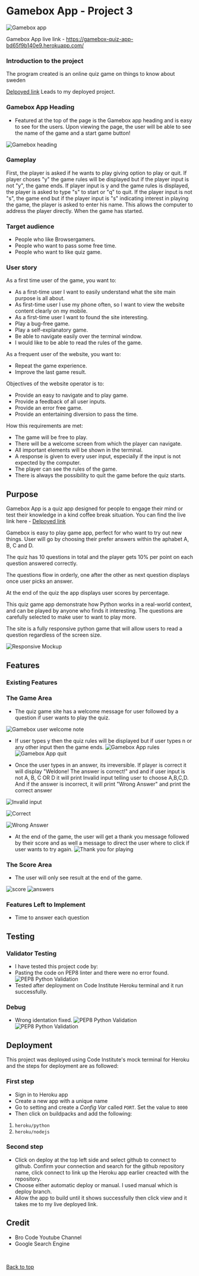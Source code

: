 # Gamebox App - Project 3
![Gamebox app]()

Gamebox App live link - https://gamebox-quiz-app-bd65f9b140e9.herokuapp.com/

### Introduction to the project

The program created is an online quiz game on things to know about sweden

[Delpoyed link](https://gamebox-quiz-app-bd65f9b140e9.herokuapp.com/) Leads to my deployed project.

###  Gamebox App Heading

- Featured at the top of the page is the Gamebox app heading and is easy to see for the users.
Upon viewing the page, the user will be able to see the name of the game and a start game button!

![Gamebox heading](readme/gamebox-heading.png)

### Gameplay

First, the player is asked if he wants to play giving option to play or quit. If player choses "y" the game rules will be displayed but if the player input is not "y", the game ends. If player input is y and the game rules is displayed, the player is asked to type "s" to start or "q" to quit. If the player input is not "s", the game end but if the player input is "s" indicating interest in playing the game, the player is asked to enter his name. This allows the computer to address the player directly. When the game has started.

### Target audience

- People who like Browsergamers.
- People who want to pass some free time.
- People who want to like quiz game.

### User story

As a first time user of the game, you want to:
- As a first-time user I want to easily understand what the site main purpose is all about.
- As first-time user I use my phone often, so I want to view the website content clearly on my mobile.
- As a first-time user I want to found the site interesting.
- Play a bug-free game.
- Play a self-explanatory game.
- Be able to navigate easily over the terminal window.
- I would like to be able to read the rules of the game.

As a frequent user of the website, you want to:
- Repeat the game experience.
- Improve the last game result.

Objectives of the website operator is to:
- Provide an easy to navigate and to play game.
- Provide a feedback of all user inputs.
- Provide an error free game.
- Provide an entertaining diversion to pass the time.

How this requirements are met:
- The game will be free to play.
- There will be a welcome screen from which the player can navigate.
- All important elements will be shown in the terminal.
- A response is given to every user input, especially if the input is not expected by the computer.
- The player can see the rules of the game.
- There is always the possibility to quit the game before the quiz starts.

## Purpose
Gamebox App is a quiz app designed for people to engage their mind or test their knowledge in a kind coffee break situation. You can find the live link here - [Delpoyed link](https://gamebox-quiz-app-bd65f9b140e9.herokuapp.com/)

 Gamebox is easy to play game app, perfect for who want to try out new things. User will go by choosing their prefer answers within the aphabet A, B, C and D.

The quiz has 10 questions in total and the player gets 10% per point on each question answered correctly.

The questions flow in orderly, one after the other as next question displays once user picks an answer.

At the end of the quiz the app displays user scores by percentage.

This quiz game app demonstrate how Python works in a real-world context, and can be played by anyone who finds it interesting. The questions are carefully selected to make user to want to play more.

The site is a fully responsive python game that will allow users to read a question regardless of the screen size.

![Responsive Mockup](readme/responsive.png)

## Features

### Existing Features

### The Game Area

- The quiz game site has a welcome message for user followed by a question if user wants to play the quiz.

![Gamebox user welcome note](readme/welcome.png)

- If user types y then the quiz rules will be displayed but if user types n or any other input then the game ends.
![Gamebox App rules](readme/game-rules.png)
![Gamebox App quit](readme/quit-game.png)

- Once the user types in an answer, its irreversible. If player is correct it will display "Weldone! The answer is correct!" and 
 and if user input is not A, B, C OR D it will print Invalid input telling user to choose A,B,C,D. And if the answer is incorrect, it will print "Wrong Answer" and print the correct answer

![Invalid input](readme/invalid-input.png)

![Correct](readme/correct.png)

![Wrong Answer](readme/wrong.png)

- At the end of the game, the user will get a thank you message followed by their score and as well a message to direct the user where to click if user wants to try again.
![Thank you for playing](readme/result.png)

### The Score Area

- The user will only see result at the end of the game.

![score](readme/secore.png)
![answers](readme/answers.png)

### Features Left to Implement
- Time to answer each question
## Testing

### Validator Testing
- I have tested this project code by:
- Pasting the code on PEP8 linter and there were no error found. ![PEP8 Python Validation](readme/validationfixed.png)
- Tested after deployment on Code Institute Heroku terminal and it run successfully.

### Debug

- Wrong identation fixed. ![PEP8 Python Validation](readme/validation.png)
![PEP8 Python Validation](readme/no-error.png)


## Deployment

This project was deployed using Code Institute's mock terminal for Heroku and the steps for deployment are as followed:
### First step
- Sign in to Heroku app
- Create a new app with a unique name
- Go to setting and create a _Config Var_ called `PORT`. Set the value to `8000`
- Then click on  buildpacks and add the following:
1. `heroku/python`
2. `heroku/nodejs`

### Second step
- Click on deploy at the top left side and select github to connect to github. Confirm your connection and 
  search for the github repository name, click connect to link up the Heroku app earlier creacted with the repository.
- Choose either automatic deploy or manual. I used manual which is deploy branch.
- Allow the app to build until it shows successfully then click view and it takes me to my live deployed link.

## Credit 
- Bro Code Youtube Channel
- Google Search Engine

<br>

[Back to top](#top)

